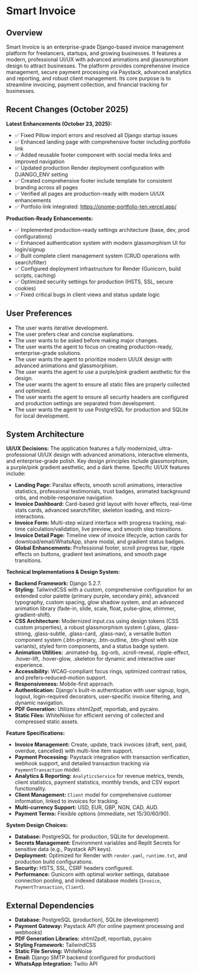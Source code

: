 # Smart Invoice

## Overview
Smart Invoice is an enterprise-grade Django-based invoice management platform for freelancers, startups, and growing businesses. It features a modern, professional UI/UX with advanced animations and glassmorphism design to attract businesses. The platform provides comprehensive invoice management, secure payment processing via Paystack, advanced analytics and reporting, and robust client management. Its core purpose is to streamline invoicing, payment collection, and financial tracking for businesses.

## Recent Changes (October 2025)
**Latest Enhancements (October 23, 2025):**
- ✅ Fixed Pillow import errors and resolved all Django startup issues
- ✅ Enhanced landing page with comprehensive footer including portfolio link
- ✅ Added reusable footer component with social media links and improved navigation
- ✅ Updated production Render deployment configuration with DJANGO_ENV setting
- ✅ Created comprehensive footer include template for consistent branding across all pages
- ✅ Verified all pages are production-ready with modern UI/UX enhancements
- ✅ Portfolio link integrated: https://onome-portfolio-ten.vercel.app/

**Production-Ready Enhancements:**
- ✅ Implemented production-ready settings architecture (base, dev, prod configurations)
- ✅ Enhanced authentication system with modern glassmorphism UI for login/signup
- ✅ Built complete client management system (CRUD operations with search/filter)
- ✅ Configured deployment infrastructure for Render (Gunicorn, build scripts, caching)
- ✅ Optimized security settings for production (HSTS, SSL, secure cookies)
- ✅ Fixed critical bugs in client views and status update logic

## User Preferences
- The user wants iterative development.
- The user prefers clear and concise explanations.
- The user wants to be asked before making major changes.
- The user wants the agent to focus on creating production-ready, enterprise-grade solutions.
- The user wants the agent to prioritize modern UI/UX design with advanced animations and glassmorphism.
- The user wants the agent to use a purple/pink gradient aesthetic for the design.
- The user wants the agent to ensure all static files are properly collected and optimized.
- The user wants the agent to ensure all security headers are configured and production settings are separated from development.
- The user wants the agent to use PostgreSQL for production and SQLite for local development.

## System Architecture
**UI/UX Decisions:**
The application features a fully modernized, ultra-professional UI/UX design with advanced animations, interactive elements, and enterprise-grade polish. Key design principles include glassmorphism, a purple/pink gradient aesthetic, and a dark theme. Specific UI/UX features include:
- **Landing Page:** Parallax effects, smooth scroll animations, interactive statistics, professional testimonials, trust badges, animated background orbs, and mobile-responsive navigation.
- **Invoice Dashboard:** Card-based grid layout with hover effects, real-time stats cards, advanced search/filter, skeleton loading, and micro-interactions.
- **Invoice Form:** Multi-step wizard interface with progress tracking, real-time calculation/validation, live preview, and smooth step transitions.
- **Invoice Detail Page:** Timeline view of invoice lifecycle, action cards for download/email/WhatsApp, share modal, and gradient status badges.
- **Global Enhancements:** Professional footer, scroll progress bar, ripple effects on buttons, gradient text animations, and smooth page transitions.

**Technical Implementations & Design System:**
- **Backend Framework:** Django 5.2.7.
- **Styling:** TailwindCSS with a custom, comprehensive configuration for an extended color palette (primary purple, secondary pink), advanced typography, custom spacing, glow shadow system, and an advanced animation library (fade-in, slide, scale, float, pulse-glow, shimmer, gradient-shift).
- **CSS Architecture:** Modernized input.css using design tokens (CSS custom properties), a robust glassmorphism system (.glass, .glass-strong, .glass-subtle, .glass-card, .glass-nav), a versatile button component system (.btn-primary, .btn-outline, .btn-ghost with size variants), styled form components, and a status badge system.
- **Animation Utilities:** .animated-bg, .bg-orb, .scroll-reveal, .ripple-effect, .hover-lift, .hover-glow, .skeleton for dynamic and interactive user experience.
- **Accessibility:** WCAG-compliant focus rings, optimized contrast ratios, and prefers-reduced-motion support.
- **Responsiveness:** Mobile-first approach.
- **Authentication:** Django's built-in authentication with user signup, login, logout, login-required decorators, user-specific invoice filtering, and dynamic navigation.
- **PDF Generation:** Utilizes xhtml2pdf, reportlab, and pycairo.
- **Static Files:** WhiteNoise for efficient serving of collected and compressed static assets.

**Feature Specifications:**
- **Invoice Management:** Create, update, track invoices (draft, sent, paid, overdue, cancelled) with multi-line item support.
- **Payment Processing:** Paystack integration with transaction verification, webhook support, and detailed transaction tracking via `PaymentTransaction` model.
- **Analytics & Reporting:** `AnalyticsService` for revenue metrics, trends, client statistics, payment statistics, monthly trends, and CSV export functionality.
- **Client Management:** `Client` model for comprehensive customer information, linked to invoices for tracking.
- **Multi-currency Support:** USD, EUR, GBP, NGN, CAD, AUD.
- **Payment Terms:** Flexible options (immediate, net 15/30/60/90).

**System Design Choices:**
- **Database:** PostgreSQL for production, SQLite for development.
- **Secrets Management:** Environment variables and Replit Secrets for sensitive data (e.g., Paystack API keys).
- **Deployment:** Optimized for Render with `render.yaml`, `runtime.txt`, and production build configurations.
- **Security:** HSTS, SSL, CSRF headers configured.
- **Performance:** Gunicorn with optimal worker settings, database connection pooling, and indexed database models (`Invoice`, `PaymentTransaction`, `Client`).

## External Dependencies
- **Database:** PostgreSQL (production), SQLite (development)
- **Payment Gateway:** Paystack API (for online payment processing and webhooks)
- **PDF Generation Libraries:** xhtml2pdf, reportlab, pycairo
- **Styling Framework:** TailwindCSS
- **Static File Serving:** WhiteNoise
- **Email:** Django SMTP backend (configured for production)
- **WhatsApp Integration:** Twilio API